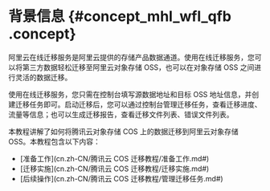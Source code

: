 # 背景信息 {#concept_mhl_wfl_qfb .concept}

阿里云在线迁移服务是阿里云提供的存储产品数据通道。使用在线迁移服务，您可以将第三方数据轻松迁移至阿里云对象存储 OSS，也可以在对象存储 OSS 之间进行灵活的数据迁移。

使用在线迁移服务，您只需在控制台填写源数据地址和目标 OSS 地址信息，并创建迁移任务即可。启动迁移后，您可以通过控制台管理迁移任务，查看迁移进度、流量等信息；也可以生成迁移报告，查看迁移文件列表、错误文件列表。

本教程讲解了如何将腾讯云对象存储 COS 上的数据迁移到阿里云对象存储 OSS。本教程包含以下内容：

-   [准备工作](cn.zh-CN/腾讯云 COS 迁移教程/准备工作.md#)
-   [迁移实施](cn.zh-CN/腾讯云 COS 迁移教程/迁移实施.md#)
-   [后续操作](cn.zh-CN/腾讯云 COS 迁移教程/管理迁移任务.md#)

